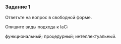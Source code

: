 ### Задание 1
Ответьте на вопрос в свободной форме.

Опишите виды подхода к IaC:

функциональный;
процедурный;
интеллектуальный.
